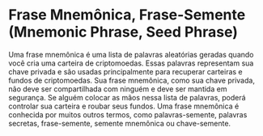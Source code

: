# Frase Mnemônica, Frase-Semente (Mnemonic Phrase, Seed Phrase)

Uma frase mnemônica é uma lista de palavras aleatórias geradas quando você cria uma carteira de criptomoedas. Essas palavras representam sua chave privada e são usadas principalmente para recuperar carteiras e fundos de criptomoedas. Sua frase mnemônica, como sua chave privada, não deve ser compartilhada com ninguém e deve ser mantida em segurança. Se alguém colocar as mãos nessa lista de palavras, poderá controlar sua carteira e roubar seus fundos. Uma frase mnemônica é conhecida por muitos outros termos, como palavras-semente, palavras secretas, frase-semente, semente mnemônica ou chave-semente.